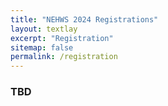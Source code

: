```yaml
---
title: "NEHWS 2024 Registrations"
layout: textlay
excerpt: "Registration"
sitemap: false
permalink: /registration
---
```


### **TBD** ###

